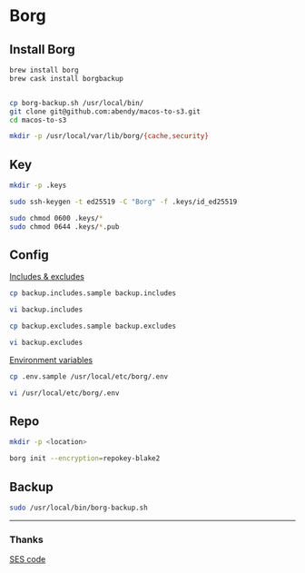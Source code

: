 # Borg

## Install Borg

```sh
brew install borg
brew cask install borgbackup


cp borg-backup.sh /usr/local/bin/
git clone git@github.com:abendy/macos-to-s3.git
cd macos-to-s3

mkdir -p /usr/local/var/lib/borg/{cache,security}
```

## Key

```sh
mkdir -p .keys

sudo ssh-keygen -t ed25519 -C "Borg" -f .keys/id_ed25519

sudo chmod 0600 .keys/*
sudo chmod 0644 .keys/*.pub
```

## Config

[Includes & excludes](https://borgbackup.readthedocs.io/en/stable/usage/help.html#borg-help-patterns)

```sh
cp backup.includes.sample backup.includes

vi backup.includes

cp backup.excludes.sample backup.excludes

vi backup.excludes
```

[Environment variables](https://borgbackup.readthedocs.io/en/stable/usage/general.html#environment-variables)

```sh
cp .env.sample /usr/local/etc/borg/.env

vi /usr/local/etc/borg/.env
```

## Repo

```sh
mkdir -p <location>

borg init --encryption=repokey-blake2
```

## Backup

```sh
sudo /usr/local/bin/borg-backup.sh
```

***

### Thanks

[SES code](https://github.com/baturorkun/aws-ses-sender)
